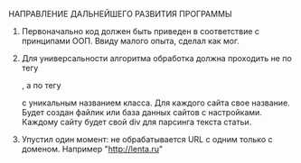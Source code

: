

НАПРАВЛЕНИЕ ДАЛЬНЕЙШЕГО РАЗВИТИЯ ПРОГРАММЫ

1. Первоначально код должен быть приведен в соответствие с принципами ООП. 
Ввиду малого опыта, сделал как мог.

2. Для универсальности алгоритма обработка должна проходить не по тегу <p>,
а по тегу <div> с уникальным названием класса. Для каждого сайта свое название.
Будет создан файлик или база данных сайтов с настройками. Каждому сайту будет
свой div для парсинга текста статьи.

3. Упустил один момент: не обрабатывается URL с одним только с доменом. Например "http://lenta.ru"
